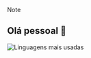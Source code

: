 > [!NOTE]  
>## Olá pessoal 👋
>![Linguagens mais usadas](https://github-readme-stats.vercel.app/api/top-langs/?username=paulof9&layout=compact&langs_count=6&theme=radical)

